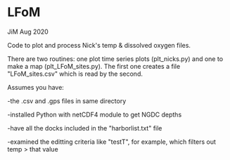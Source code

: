 # LFoM
JiM Aug 2020

Code to plot and process Nick's temp & dissolved oxygen files.

There are two routines: one plot time series plots (plt_nicks.py) and one to make a map (plt_LFoM_sites.py).
The first one creates a file "LFoM_sites.csv" which is read by the second.

Assumes you have:

-the .csv and .gps files in same directory

-installed Python with netCDF4 module to get NGDC depths

-have all the docks included in the "harborlist.txt" file

-examined the editting criteria like "testT", for example,  which filters out temp > that value

